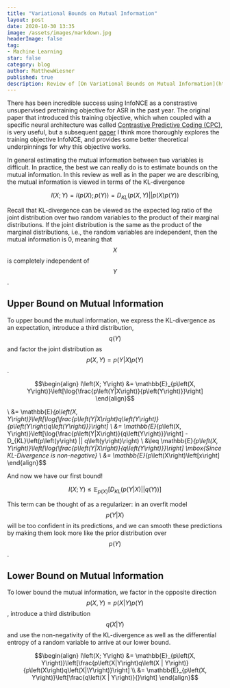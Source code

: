 ```yaml
---
title: "Variational Bounds on Mutual Information"
layout: post
date: 2020-10-30 13:35
image: /assets/images/markdown.jpg
headerImage: false
tag:
- Machine Learning
star: false
category: blog
author: MatthewWiesner
published: true
description: Review of [On Variational Bounds on Mutual Information](https://arxiv.org/pdf/1905.06922.pdf)
---
```


There has been incredible success using InfoNCE as a constrastive unsupervised pretraining objective for ASR in the past year. The original paper that introduced this training objective,
which when coupled with a specific neural architecture was called [Contrastive Predictive Coding (CPC)](https://arxiv.org/pdf/1807.03748.pdf), is very useful, but a subsequent [paper](https://arxiv.org/pdf/1905.06922.pdf) I think more thoroughly explores the training objective InfoNCE, and provides some better theoretical underpinnings for why this objective works.

In general estimating the mutual information between two variables is difficult. In practice, the best we can really do is to estimate bounds on the mutual information. In this review
as well as in the paper we are describing, the mutual information is viewed in terms of the KL-divergence

$$I\left(X; Y\right) = I\left(p\left(X\right); p\left(Y\right)\right) = D_{KL}\left(p\left(X, Y\right) || p\left(X\right)p\left(Y\right)\right)$$

Recall that KL-divergence can be viewed as the expected log ratio of the joint distribution over two random variables to the product of their marginal distributions.
If the joint distribution is the same as the product of the marginal distributions, i.e., the random variables are independent, then the mutual information is 0, meaning that $$X$$ is completely independent of $$Y$$.

## Upper Bound on Mutual Information
To upper bound the mutual information, we express the KL-divergence as an expectation, introduce a third distribution, $$q\left(Y\right)$$ and factor the joint distribution as $$p\left(X, Y\right) = p\left(Y|X\right)p\left(Y\right)$$.

$$\begin{align}
I\left(X; Y\right) &= \mathbb{E}_{p\left(X, Y\right)}\left[\log{\frac{p\left(Y|X\right)}{p\left(Y\right)}}\right]
\end{align}$$

 \\
&= \mathbb{E}_{p\left(X, Y\right)}\left[\log{\frac{p\left(Y|X\right)q\left(Y\right)}{p\left(Y\right)q\left(Y\right)}}\right] \\
&= \mathbb{E}_{p\left(X, Y\right)}\left[\log{\frac{p\left(Y|X\right)}{q\left(Y\right)}}\right] - D_{KL}\left(p\left(y\right) || q\left(y\right)\right) \\
&\leq \mathbb{E}_{p\left(X, Y\right)}\left[\log{\frac{p\left(Y|X\right)}{q\left(Y\right)}}\right] \mbox{Since KL-Divergence is non-negative} \\
&= \mathbb{E}_{p\left(X\right)\left[x\right]
\end{align}$$


And now we have our first bound!

$$I\left(X; Y\right) \leq \mathbb{E}_{p\left(X\right)}\left[D_{KL}\left(p\left(Y|X\right) || q\left(Y\right)\right)\right]$$

This term can be thought of as a regularizer: in an overfit model $$p\left(Y|X\right)$$ will be too confident in its predictions, and we can smooth these predictions by making them look more like the prior distribution over $$p\left(Y\right)$$. 


## Lower Bound on Mutual Information
To lower bound the mutual information, we factor in the opposite direction $$p\left(X, Y\right) = p\left(X | Y\right)p\left(Y\right)$$, introduce a third distribution $$q\left(X | Y\right)$$ and use the non-negativity of the KL-divergence as well as the differential entropy of a random variable to arrive at our lower bound. 

$$\begin{align}
I\left(X; Y\right) &= \mathbb{E}_{p\left(X, Y\right)}\left[\frac{p\left(X|Y\right)q\left(X | Y\right)}{p\left(X\right)q\left(X|\Y\right)}\right] \\
&= \mathbb{E}_{p\left(X, Y\right)}\left[\frac{q\left(X | Y\right)}{}\right]
\end{align}$$


